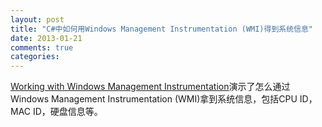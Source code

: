 ```yaml
---
layout: post
title: "C#中如何用Windows Management Instrumentation (WMI)得到系统信息"
date: 2013-01-21
comments: true
categories: 
---
```

<a href="http://www.codeguru.com/csharp/.net/working-with-windows-management-instrumentation.htm">Working with Windows Management Instrumentation</a>演示了怎么通过<span class="body">Windows Management Instrumentation (WMI)拿到系统信息，包括CPU ID，MAC ID，硬盘信息等。<br /></span>